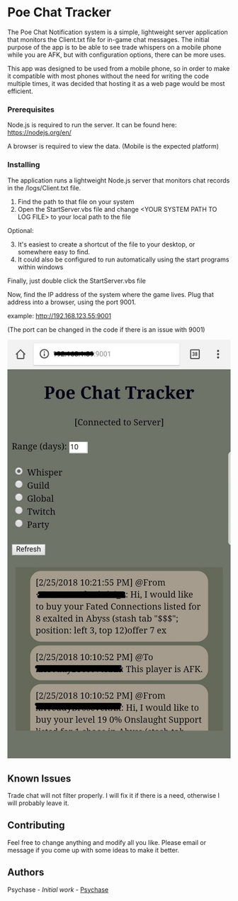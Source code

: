 # Poe Chat Tracker
The Poe Chat Notification system is a simple, lightweight server application that monitors the Client.txt file for 
in-game chat messages. The initial purpose of the app is to be able to see trade whispers on a mobile phone while 
you are AFK, but with configuration options, there can be more uses. 

This app was designed to be used from a mobile phone, so in order to make it compatible with most phones without 
the need for writing the code multiple times, it was decided that hosting it as a web page would be most efficient. 

### Prerequisites

Node.js is required to run the server. 
It can be found here: https://nodejs.org/en/

A browser is required to view the data. (Mobile is the expected platform)

### Installing

The application runs a lightweight Node.js server that monitors chat records in the <game root dir>/logs/Client.txt file. 
1. Find the path to that file on your system
2. Open the StartServer.vbs file and change \<YOUR SYSTEM PATH TO LOG FILE\> to your local path to the file

Optional:

3. It's easiest to create a shortcut of the file to your desktop, or somewhere easy to find. 
4. It could also be configured to run automatically using the start programs within windows

Finally, just double click the StartServer.vbs file 

Now, find the IP address of the system where the game lives. Plug that address into a browser, using the port 9001. 

example: http://192.168.123.55:9001

(The port can be changed in the code if there is an issue with 9001)

![Screen shot](https://github.com/furykid/ChatTrack/blob/master/PoeChatTrack_Screenshot.jpg "Mobile Screenshot")

## Known Issues

Trade chat will not filter properly. I will fix it if there is a need, otherwise I will probably leave it.

## Contributing

Feel free to change anything and modify all you like. Please email or message if you come up with some ideas to make it better. 

## Authors

Psychase - *Initial work* - [Psychase](https://github.com/furykid)
